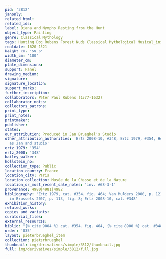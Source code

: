 ```yaml
---
pid: '3812'
janonly: 
related_html: 
related_ids: 
label: Diana and Nymphs Resting from the Hunt
object_type: Painting
genre: Classical Mythology
tags: Hunting Dog Rubens Forest Nude Classical Mythological Musical_instruments
realdate: 1620-1621
height_cm: '58.5'
width_cm: '100'
diameter_cm: 
plate_dimensions: 
support: Panel
drawing_medium: 
signature: 
signature_location: 
support_marks: 
further_inscription: 
collaborators: Peter Paul Rubens (1577-1632)
collaborator_notes: 
collectors_patrons: 
print_type: 
print_notes: 
printmaker: 
publisher: 
states: 
our_attribution: Produced in Jan Brueghel's Studio
other_attribution_authorities: 'Ertz 2008-10, #348, Ertz 1979, #354, Honig database
  as Jan and studio'
ertz_1979: '354'
ertz_2008: '348'
bailey_walker: 
hollstein_no: 
collection_type: Public
location_country: France
location_city: Paris
location_collection: Musée de la Chasse et de la Nature
location_or_most_recent_sale_notes: 'inv. #68-3-1'
provenance: 4980|4981|4982
bibliography: 'Ertz 1979, cat. #354. fig. 464; Van Mulders 2000, p. 121; Van Mulders
  in Brussels 2007, p. 113, fig. 8; Ertz 2008-10, cat. #348'
exhibition_history: 
related_works: 
copies_and_variants: 
curatorial_files: 
external_resources: 
biblio: "{% cite 9004 %} cat. #354. fig. 464, {% cite 8900 %} cat. #348"
order: '835'
layout: pieterbrueghel_item
collection: pieterbrueghel
thumbnail: img/derivatives/simple/3812/thumbnail.jpg
full: img/derivatives/simple/3812/full.jpg
---
```

